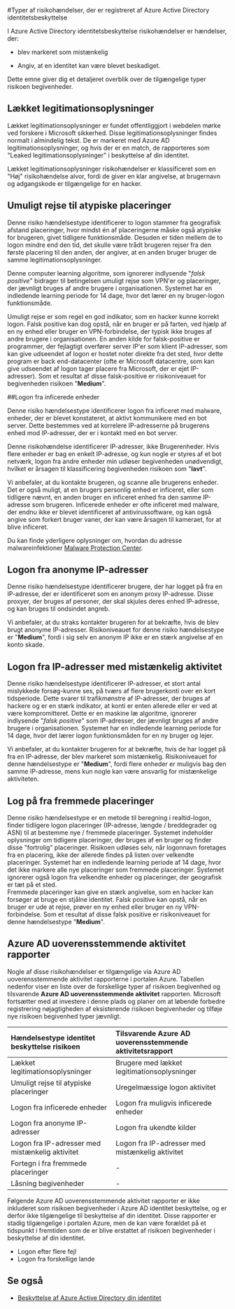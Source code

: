 <properties
    pageTitle="Typer af risikohændelser, der er registreret af Azure Active Directory identitetsbeskyttelse | Microsoft Azure"
    description="Dette emne får du en detaljeret oversigt over de tilgængelige typer risikoen begivenheder i Azure Active Directory identitetsbeskyttelse"
    services="active-directory"
    keywords="beskyttelse af Azure active directory din identitet, skyen app registrering, administration af programmer, sikkerhed, risikoen, risikoen niveau, sikkerhedsrisiko, sikkerhedspolitik"
    documentationCenter=""
    authors="MarkusVi"
    manager="femila"
    editor=""/>

<tags
    ms.service="active-directory"
    ms.workload="identity"
    ms.tgt_pltfrm="na"
    ms.devlang="na"
    ms.topic="article"
    ms.date="10/27/2016"
    ms.author="markvi"/>

#<a name="types-of-risk-events-detected-by-azure-active-directory-identity-protection"></a>Typer af risikohændelser, der er registreret af Azure Active Directory identitetsbeskyttelse 

I Azure Active Directory identitetsbeskyttelse risikohændelser er hændelser, der:

- blev markeret som mistænkelig

- Angiv, at en identitet kan være blevet beskadiget. 

Dette emne giver dig et detaljeret overblik over de tilgængelige typer risikoen begivenheder.


## <a name="leaked-credentials"></a>Lækket legitimationsoplysninger

Lækket legitimationsoplysninger er fundet offentliggjort i webdelen mørke ved forskere i Microsoft sikkerhed. Disse legitimationsoplysninger findes normalt i almindelig tekst. De er markeret med Azure AD legitimationsoplysninger, og hvis der er en match, de rapporteres som "Leaked legitimationsoplysninger" i beskyttelse af din identitet.

Lækket legitimationsoplysninger risikohændelser er klassificeret som en "Høj" risikohændelse alvor, fordi de giver en klar angivelse, at brugernavn og adgangskode er tilgængelige for en hacker.

## <a name="impossible-travel-to-atypical-locations"></a>Umuligt rejse til atypiske placeringer

Denne risiko hændelsestype identificerer to logon stammer fra geografisk afstand placeringer, hvor mindst én af placeringerne måske også atypiske for brugeren, givet tidligere funktionsmåde. Desuden er tiden mellem de to logon mindre end den tid, det skulle være trådt brugeren rejser fra den første placering til den anden, der angiver, at en anden bruger bruger de samme legitimationsoplysninger. 

Denne computer learning algoritme, som ignorerer indlysende "*falsk positive*" bidrager til betingelsen umuligt rejse som VPN'er og placeringer, der jævnligt bruges af andre brugere i organisationen.  Systemet har en indledende learning periode for 14 dage, hvor det lærer en ny bruger-logon funktionsmåde.

Umuligt rejse er som regel en god indikator, som en hacker kunne korrekt logon. Falsk positive kan dog opstå, når en bruger er på farten, ved hjælp af en ny enhed eller bruger en VPN-forbindelse, der typisk ikke bruges af andre brugere i organisationen. En anden kilde for falsk-positive er programmer, der fejlagtigt overfører server IP'er som klient IP-adresser, som kan give udseendet af logon er hostet noter direkte fra det sted, hvor dette program er back end-datacenter (ofte er Microsoft datacentre, som kan give udseendet af logon tager placere fra Microsoft, der er ejet IP-adresser). Som et resultat af disse falsk-positive er risikoniveauet for begivenheden risikoen "**Medium**".

##<a name="sign-ins-from-infected-devices"></a>Logon fra inficerede enheder

Denne risiko hændelsestype identificerer logon fra inficeret med malware, enheder, der er blevet konstateret, at aktivt kommunikere med en bot server. Dette bestemmes ved at korrelere IP-adresserne på brugerens enhed mod IP-adresser, der er i kontakt med en bot server. 

Denne risikohændelse identificerer IP-adresser, ikke Brugerenheder. Hvis flere enheder er bag en enkelt IP-adresse, og kun nogle er styres af et bot netværk, logon fra andre enheder min udløser begivenheden unødvendigt, hvilket er årsagen til klassificering begivenheden risikoen som "**lavt**".  

Vi anbefaler, at du kontakte brugeren, og scanne alle brugerens enheder. Det er også muligt, at en brugers personlig enhed er inficeret, eller som tidligere nævnt, en anden bruger en inficeret enhed fra den samme IP-adresse som brugeren. Inficerede enheder er ofte inficeret med malware, der endnu ikke er blevet identificeret af antivirussoftware, og kan også angive som forkert bruger vaner, der kan være årsagen til kameraet, for at blive inficeret.

Du kan finde yderligere oplysninger om, hvordan du adresse malwareinfektioner [Malware Protection Center](http://go.microsoft.com/fwlink/?linkid=335773&clcid=0x409).


## <a name="sign-ins-from-anonymous-ip-addresses"></a>Logon fra anonyme IP-adresser

Denne risiko hændelsestype identificerer brugere, der har logget på fra en IP-adresse, der er identificeret som en anonym proxy IP-adresse. Disse proxyer, der bruges af personer, der skal skjules deres enhed IP-adresse, og kan bruges til ondsindet angreb.

Vi anbefaler, at du straks kontakter brugeren for at bekræfte, hvis de blev brugt anonyme IP-adresser. Risikoniveauet for denne risiko hændelsestype er "**Medium**", fordi i sig selv en anonym IP ikke er en stærk angivelse af en konto skade.

## <a name="sign-ins-from-ip-addresses-with-suspicious-activity"></a>Logon fra IP-adresser med mistænkelig aktivitet

Denne risiko hændelsestype identificerer IP-adresser, et stort antal mislykkede forsøg-kunne ses, på tværs af flere brugerkonti over en kort tidsperiode. Dette svarer til trafikmønstre af IP-adresser, der bruges af hackere og er en stærk indikator, at konti er enten allerede eller er ved at være kompromitteret. Dette er en maskine læ algoritme, ignorerer indlysende "*falsk positive*" som IP-adresser, der jævnligt bruges af andre brugere i organisationen.  Systemet har en indledende learning periode for 14 dage, hvor det lærer logon funktionsmåden for en ny bruger og lejer.

Vi anbefaler, at du kontakter brugeren for at bekræfte, hvis de har logget på fra en IP-adresse, der blev markeret som mistænkelig. Risikoniveauet for denne hændelsestype er "**Medium**", fordi flere enheder er muligvis bag den samme IP-adresse, mens kun nogle kan være ansvarlig for mistænkelige aktiviteten. 


## <a name="sign-in-from-unfamiliar-locations"></a>Log på fra fremmede placeringer

Denne risiko hændelsestype er en metode til beregning i realtid-logon, finder tidligere logon placeringer (IP-adresse, længde / breddegrader og ASN) til at bestemme nye / fremmede placeringer. Systemet indeholder oplysninger om tidligere placeringer, der bruges af en bruger og finder disse "fortrolig" placeringer. Risikoen udløses selv, når logonnavn foretages fra en placering, ikke der allerede findes på listen over velkendte placeringer. Systemet har en indledende learning periode af 14 dage, hvor det ikke markere alle nye placeringer som fremmede placeringer. Systemet ignorerer også logon fra velkendte enheder og placeringer, der geografisk er tæt på et sted. <br>
Fremmede placeringer kan give en stærk angivelse, som en hacker kan forsøger at bruge en stjålne identitet. Falsk positive kan opstå, når en bruger er ude at rejse, prøver en ny enhed eller bruger en ny VPN-forbindelse. Som et resultat af disse falsk positive er risikoniveauet for denne hændelsestype "**Medium**".


## <a name="azure-ad-anomalous-activity-reports"></a>Azure AD uoverensstemmende aktivitet rapporter

Nogle af disse risikohændelser er tilgængelige via Azure AD uoverensstemmende aktivitet rapporterne i portalen Azure. Tabellen nedenfor viser en liste over de forskellige typer af risikoen begivenhed og tilsvarende **Azure AD uoverensstemmende aktivitet** rapporten. Microsoft fortsætter med at investere i denne plads og planer om at løbende forbedre registrering nøjagtigheden af eksisterende risikoen begivenheder og tilføje nye risikoen begivenhed typer jævnligt. 



| Hændelsestype identitet beskyttelse risikoen | Tilsvarende Azure AD uoverensstemmende aktivitetsrapport |
| :-- | :-- |
| Lækket legitimationsoplysninger    | Brugere med lækket legitimationsoplysninger |
| Umuligt rejse til atypiske placeringer | Uregelmæssige logon aktivitet |
| Logon fra inficerede enheder    | Logon fra muligvis inficerede enheder |
| Logon fra anonyme IP-adresser  | Logon fra ukendte kilder |
| Logon fra IP-adresser med mistænkelig aktivitet | Logon fra IP-adresser med mistænkelig aktivitet |
| Fortegn i fra fremmede placeringer    | - |
| Låsning begivenheder    | - |

Følgende Azure AD uoverensstemmende aktivitet rapporter er ikke inkluderet som risikoen begivenheder i Azure AD identitet beskyttelse, og er derfor ikke tilgængelige til beskyttelse af din identitet. Disse rapporter er stadig tilgængelige i portalen Azure, men de kan være forældet på et tidspunkt i fremtiden som de er blive erstattet af risikoen begivenheder i beskyttelse af din identitet.

- Logon efter flere fejl
- Logon fra forskellige lande


## <a name="see-also"></a>Se også

- [Beskyttelse af Azure Active Directory din identitet](active-directory-identityprotection.md)


